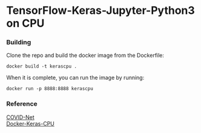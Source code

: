 # TensorFlow-Keras-Jupyter-Python3 on CPU

### Building
Clone the repo and build the docker image from the Dockerfile:
```
docker build -t kerascpu .
```

When it is complete, you can run the image by running:
```
docker run -p 8888:8888 kerascpu
```

### Reference
[COVID-Net](https://github.com/lindawangg/COVID-Net)  
[Docker-Keras-CPU](https://github.com/boxxa/Docker-Keras-CPU)  
